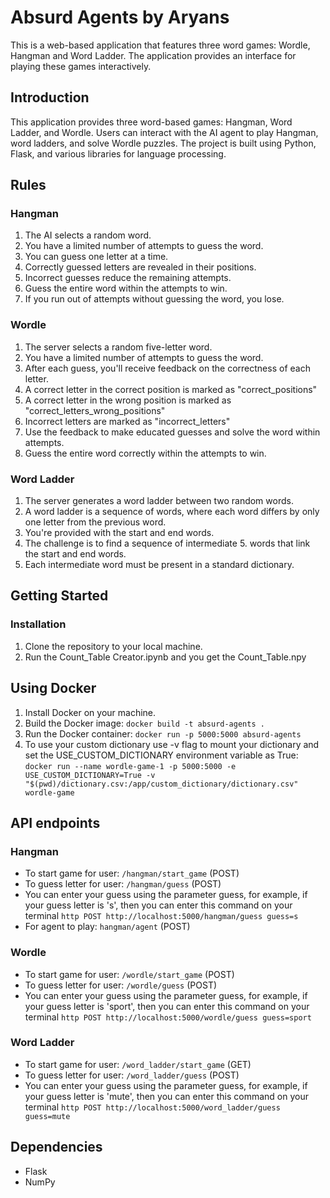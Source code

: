 # Absurd Agents by Aryans

This is a web-based application that features three word games:  Wordle, Hangman and Word Ladder. The application provides an interface for playing these games interactively.

## Introduction

This application provides three word-based games: Hangman, Word Ladder, and Wordle. Users can interact with the AI agent to play Hangman, word ladders, and solve Wordle puzzles. The project is built using Python, Flask, and various libraries for language processing.

## Rules

### Hangman

1. The AI selects a random word.
2. You have a limited number of attempts to guess the word.
3. You can guess one letter at a time.
4. Correctly guessed letters are revealed in their positions.
5. Incorrect guesses reduce the remaining attempts.
6. Guess the entire word within the attempts to win.
7. If you run out of attempts without guessing the word, you lose.

### Wordle

1. The server selects a random five-letter word.
2. You have a limited number of attempts to guess the word.
3. After each guess, you'll receive feedback on the correctness of each letter.
4. A correct letter in the correct position is marked as "correct_positions"
5. A correct letter in the wrong position is marked as "correct_letters_wrong_positions"
6. Incorrect letters are marked as "incorrect_letters"
7. Use the feedback to make educated guesses and solve the word within attempts.
8. Guess the entire word correctly within the attempts to win.

### Word Ladder

1. The server generates a word ladder between two random words.
2. A word ladder is a sequence of words, where each word differs by only one letter from the previous word.
3. You're provided with the start and end words.
4. The challenge is to find a sequence of intermediate 5. words that link the start and end words.
6. Each intermediate word must be present in a standard dictionary.

## Getting Started

### Installation

1. Clone the repository to your local machine.
2. Run the Count_Table Creator.ipynb and you get the Count_Table.npy

## Using Docker

1. Install Docker on your machine.
2. Build the Docker image: `docker build -t absurd-agents .`
3. Run the Docker container: `docker run -p 5000:5000 absurd-agents`
4. To use your custom dictionary use -v flag to mount your dictionary and set the USE_CUSTOM_DICTIONARY environment variable as True: `docker run --name wordle-game-1 -p 5000:5000 -e USE_CUSTOM_DICTIONARY=True -v "$(pwd)/dictionary.csv:/app/custom_dictionary/dictionary.csv" wordle-game`

## API endpoints

### Hangman

- To start game for user: `/hangman/start_game` (POST)
- To guess letter for user: `/hangman/guess` (POST)
- You can enter your guess using the parameter guess, for example, if your guess letter is 's', then you can enter this command on your terminal `http POST http://localhost:5000/hangman/guess guess=s`
- For agent to play: `hangman/agent` (POST)

### Wordle

- To start game for user: `/wordle/start_game` (POST)
- To guess letter for user: `/wordle/guess` (POST)
- You can enter your guess using the parameter guess, for example, if your guess letter is 'sport', then you can enter this command on your terminal `http POST http://localhost:5000/wordle/guess guess=sport`

### Word Ladder

- To start game for user: `/word_ladder/start_game` (GET)
- To guess letter for user: `/word_ladder/guess` (POST)
- You can enter your guess using the parameter guess, for example, if your guess letter is 'mute', then you can enter this command on your terminal `http POST http://localhost:5000/word_ladder/guess guess=mute`

## Dependencies

- Flask
- NumPy
